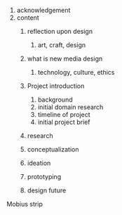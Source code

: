 1. acknowledgement
2. content  
   1. reflection upon design  
      1. art, craft, design  
   2. what is new media design  
      1. technology, culture, ethics  
   3. Project introduction  
      1. background  
      2. initial domain research  
      3. timeline of project  
      4. initial project brief  
   4. research

   1. conceptualization

   2. ideation

   3. prototyping

   4. design future



Mobius strip

